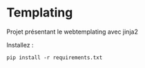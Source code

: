 # Templating

Projet présentant le webtemplating avec jinja2

Installez : 

```
pip install -r requirements.txt
```